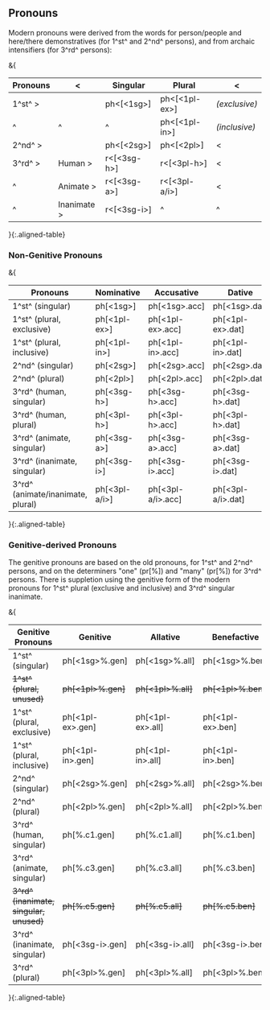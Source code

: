 ## Pronouns

Modern pronouns were derived from the words for person/people 
and here/there demonstratives (for 1^st^ and 2^nd^ persons),
and from archaic intensifiers (for 3^rd^ persons):

&{

|Pronouns|< |Singular|Plural|<|
|--------|--|--------|------|-|
|1^st^  >|  | ph<[<1sg>] | ph<[<1pl-ex>] | *(exclusive)* |
|^       |^ | ^                        | ph<[<1pl-in>]  | *(inclusive)* |
|2^nd^  >|  | ph<[<2sg>] | ph<[<2pl>] | < |
|3^rd^  >| Human     >| r<[<3sg-h>] | r<[<3pl-h>] | < |
|^       | Animate   >| r<[<3sg-a>] | r<[<3pl-a/i>] | < |
|^       | Inanimate >| r<[<3sg-i>] |^| ^ |

}{:.aligned-table}

### Non-Genitive Pronouns
&{

| Pronouns | Nominative | Accusative | Dative | Locative |
|----------|------------|------------|--------|----------|
| 1^st^ (singular)| ph[<1sg>] | ph[<1sg>.acc] | ph[<1sg>.dat] | ph[<1sg>.loc] |
| 1^st^ (plural, exclusive)| ph[<1pl-ex>] | ph[<1pl-ex>.acc] | ph[<1pl-ex>.dat] | ph[<1pl-ex>.loc] |
| 1^st^ (plural, inclusive)| ph[<1pl-in>] | ph[<1pl-in>.acc] | ph[<1pl-in>.dat] | ph[<1pl-in>.loc] |
| 2^nd^ (singular)| ph[<2sg>] | ph[<2sg>.acc] | ph[<2sg>.dat] | ph[<2sg>.loc] |
| 2^nd^ (plural)| ph[<2pl>] | ph[<2pl>.acc] | ph[<2pl>.dat] | ph[<2pl>.loc] |
| 3^rd^ (human, singular) | ph[<3sg-h>] | ph[<3sg-h>.acc] | ph[<3sg-h>.dat] | ph[<3sg-h>.loc] |
| 3^rd^ (human, plural) | ph[<3pl-h>] | ph[<3pl-h>.acc] | ph[<3pl-h>.dat] | ph[<3pl-h>.loc] |
| 3^rd^ (animate, singular) | ph[<3sg-a>] | ph[<3sg-a>.acc] | ph[<3sg-a>.dat] | ph[<3sg-a>.loc] |
| 3^rd^ (inanimate, singular) | ph[<3sg-i>] | ph[<3sg-i>.acc] | ph[<3sg-i>.dat] | ph[<3sg-i>.loc] |
| 3^rd^ (animate/inanimate, plural) | ph[<3pl-a/i>] | ph[<3pl-a/i>.acc] | ph[<3pl-a/i>.dat] | ph[<3pl-a/i>.loc] |

}{:.aligned-table}

### Genitive-derived Pronouns

The genitive pronouns are based on the old pronouns,
for 1^st^ and 2^nd^ persons, 
and on the determiners "one" (pr[<one>%]) and "many" (pr[<many>%])
for 3^rd^ persons.
There is suppletion using the genitive form of the modern pronouns
for 1^st^ plural (exclusive and inclusive)
and 3^rd^ singular inanimate.

&{

| Genitive Pronouns | Genitive | Allative | Benefactive | Apudessive |
|-------------------|------------|------------|--------|----------|
| 1^st^ (singular) | ph[<1sg>%.gen] | ph[<1sg>%.all] | ph[<1sg>%.ben] | ph[<1sg>%.apud] |
| ~~1^st^ (plural, unused)~~ | ~~ph[<1pl>%.gen]~~ | ~~ph[<1pl>%.all]~~ | ~~ph[<1pl>%.ben]~~ | ~~ph[<1pl>%.apud]~~ |
| 1^st^ (plural, exclusive)| ph[<1pl-ex>.gen] | ph[<1pl-ex>.all] | ph[<1pl-ex>.ben] | ph[<1pl-ex>.apud] |
| 1^st^ (plural, inclusive)| ph[<1pl-in>.gen] | ph[<1pl-in>.all] | ph[<1pl-in>.ben] | ph[<1pl-in>.apud] |
| 2^nd^ (singular) | ph[<2sg>%.gen] | ph[<2sg>%.all] | ph[<2sg>%.ben] | ph[<2sg>%.apud] |
| 2^nd^ (plural) | ph[<2pl>%.gen] | ph[<2pl>%.all] | ph[<2pl>%.ben] | ph[<2pl>%.apud] |
| 3^rd^ (human, singular) | ph[<one>%.c1.gen] | ph[<one>%.c1.all] | ph[<one>%.c1.ben] | ph[<one>%.c1.apud] |
| 3^rd^ (animate, singular) | ph[<one>%.c3.gen] | ph[<one>%.c3.all] | ph[<one>%.c3.ben] | ph[<one>%.c3.apud] |
| ~~3^rd^ (inanimate, singular, unused)~~ | ~~ph[<one>%.c5.gen]~~ | ~~ph[<one>%.c5.all]~~ | ~~ph[<one>%.c5.ben]~~ | ~~ph[<one>%.c5.apud]~~ |
| 3^rd^ (inanimate, singular) | ph[<3sg-i>.gen] | ph[<3sg-i>.all] | ph[<3sg-i>.ben] | ph[<3sg-i>.apud] |
| 3^rd^ (plural) | ph[<3pl>%.gen] | ph[<3pl>%.all] | ph[<3pl>%.ben] | ph[<3pl>%.apud] |

}{:.aligned-table}
